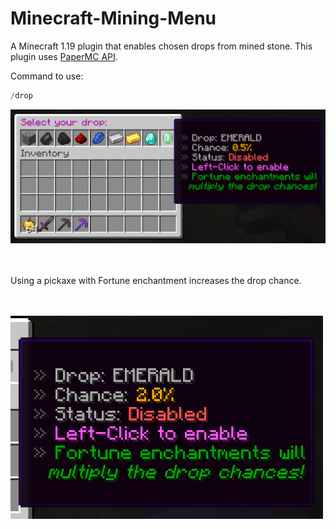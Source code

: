 # Minecraft-Mining-Menu
A Minecraft 1.19 plugin that enables chosen drops from mined stone.
This plugin uses [PaperMC API](https://papermc.io/).

Command to use:
```java
/drop
```

![UI](./assets/pictures/menu.png)

<br /><br />
Using a pickaxe with Fortune enchantment increases the drop chance.

<br /><br />
<img src="./assets/pictures/enchantment_info.png" width=500 heigth=300>

